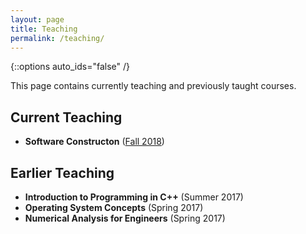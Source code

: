 ```yaml
---
layout: page
title: Teaching
permalink: /teaching/
---
```

{::options auto_ids="false" /}

This page contains currently teaching and previously taught courses.

## Current Teaching
* **Software Constructon** ([Fall 2018](/teaching/swen6301))

## Earlier Teaching
* **Introduction to Programming in C++** (Summer 2017)
* **Operating System Concepts** (Spring 2017)
* **Numerical Analysis for Engineers** (Spring 2017)